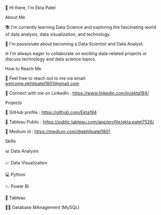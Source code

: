 <!---
Ekta194/Ekta194 is a ✨ special ✨ repository because its `README.md` (this file) appears on your GitHub profile.
You can click the Preview link to take a look at your changes.
--->
👋 Hi there, I'm Ekta Patel

About Me

📚 I'm currently learning Data Science and exploring the fascinating world of data analysis, data visualization, and technology.

💼 I'm passionate about becoming a Data Scientist and Data Analyst.

🌐 I'm always eager to collaborate on exciting data-related projects or discuss technology and data science topics.








How to Reach Me

📧 Feel free to reach out to me via email: welcome.ekhitpatel1801@gmail.com

💬 Connect with me on LinkedIn : https://www.linkedin.com/in/ekta194/







Projects

📂 GitHub profile : https://github.com/Ekta194

📂 Tableau Public : https://public.tableau.com/app/profile/ekta.patel7526/

📂 Medium id : https://medium.com/@ekhitpatel1801





Skills

📊 Data Analysis

📈 Data Visualization

💻 Python

📉 Power Bi

🎨 Tableau

👨‍💻 Database MAnagement (MySQL)

